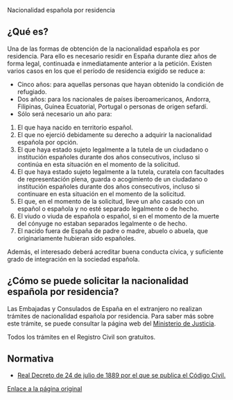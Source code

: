  Nacionalidad española por residencia

  ¿Qué es?
--------

 Una de las formas de obtención de la nacionalidad española es por residencia. Para ello es necesario residir en España durante diez años de forma legal, continuada e inmediatamente anterior a la petición. Existen varios casos en los que el período de residencia exigido se reduce a:

 * Cinco años: para aquellas personas que hayan obtenido la condición de refugiado.
* Dos años: para los nacionales de países iberoamericanos, Andorra, Filipinas, Guinea Ecuatorial, Portugal o personas de origen sefardí.
* Sólo será necesario un año para:
1. El que haya nacido en territorio español.
2. El que no ejerció debidamente su derecho a adquirir la nacionalidad española por opción.
3. El que haya estado sujeto legalmente a la tutela de un ciudadano o institución españoles durante dos años consecutivos, incluso si continúa en esta situación en el momento de la solicitud.
4. El que haya estado sujeto legalmente a la tutela, curatela con facultades de representación plena, guarda o acogimiento de un ciudadano o institución españoles durante dos años consecutivos, incluso si continuare en esta situación en el momento de la solicitud.
5. El que, en el momento de la solicitud, lleve un año casado con un español o española y no esté separado legalmente o de hecho.
6. El viudo o viuda de española o español, si en el momento de la muerte del cónyuge no estaban separados legalmente o de hecho.
7. El nacido fuera de España de padre o madre, abuelo o abuela, que originariamente hubieran sido españoles.

 Además, el interesado deberá acreditar buena conducta cívica, y suficiente grado de integración en la sociedad española.

 ¿Cómo se puede solicitar la nacionalidad española por residencia?
-----------------------------------------------------------------

 Las Embajadas y Consulados de España en el extranjero no realizan trámites de nacionalidad española por residencia. Para saber más sobre este trámite, se puede consultar la página web del [Ministerio de Justicia](https://sede.mjusticia.gob.es/es/tramites/nacionalidad-espanola).

 Todos los trámites en el Registro Civil son gratuitos.

 Normativa
---------

 * [Real Decreto de 24 de julio de 1889 por el que se publica el Código Civil.](https://www.boe.es/buscar/act.php?id=BOE-A-1889-4763)

  [Enlace a la página original](https://www.exteriores.gob.es/Consulados/amsterdam/es/ServiciosConsulares/Paginas/index.aspx?scco=Pa%C3%ADses+Bajos&scd=9&scca=Nacionalidad&scs=Nacionalidad%20espa%C3%B1ola%20por%20residencia)